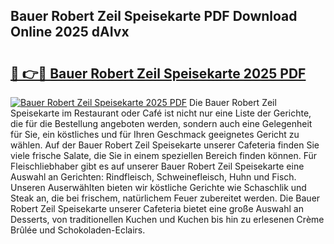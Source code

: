 ## Bauer Robert Zeil Speisekarte PDF Download Online 2025 dAIvx

# <h2><a href="http://gc5pmf.nevu.top/?p=Bauer+Robert+Zeil+Speisekarte">🔗 👉🔴 Bauer Robert Zeil Speisekarte 2025 PDF</a></h2>

[![Bauer Robert Zeil Speisekarte 2025 PDF](https://i.imgur.com/dBaPXMq.png)](http://gc5pmf.nevu.top/?p=Bauer+Robert+Zeil+Speisekarte)
Die Bauer Robert Zeil Speisekarte im Restaurant oder Café ist nicht nur eine Liste der Gerichte, die für die Bestellung angeboten werden, sondern auch eine Gelegenheit für Sie, ein köstliches und für Ihren Geschmack geeignetes Gericht zu wählen. Auf der Bauer Robert Zeil Speisekarte unserer Cafeteria finden Sie viele frische Salate, die Sie in einem speziellen Bereich finden können. Für Fleischliebhaber gibt es auf unserer Bauer Robert Zeil Speisekarte eine Auswahl an Gerichten: Rindfleisch, Schweinefleisch, Huhn und Fisch. Unseren Auserwählten bieten wir köstliche Gerichte wie Schaschlik und Steak an, die bei frischem, natürlichem Feuer zubereitet werden. Die Bauer Robert Zeil Speisekarte unserer Cafeteria bietet eine große Auswahl an Desserts, von traditionellen Kuchen und Kuchen bis hin zu erlesenen Crème Brûlée und Schokoladen-Eclairs.
